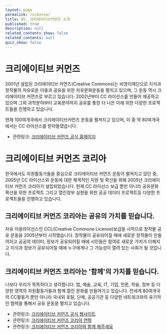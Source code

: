 ```yaml
---
layout: page
permalink: /cckorea/
title: 05. 크리에이티브커먼즈 소개
published: true
description: null
related_contents_show: false
related_contents: null
quiz_show: false
---
```




# 크리에이티브 커먼즈

2001년 설립된 크리에이티브 커먼즈(Creative Commons)는 비영리재단으로 지식과 창작물의 자유로운 이용과 공유을 위한 자유문화운동을 펼치고 있으며, 그 운동 역시 크리에이티브 커먼즈로 부르고 있습니다. 2002년부터 CC 라이선스를 만들어 제공하고 있으며 그외 과학분야부터 교육분야까지 공유를 통한 더 나은 미래 위한 다양한 프로젝트들을 진행하고 있습니다.

현재 100여개국에서 크리에이티브커먼즈 운동을 펼쳐지고 있으며, 이 중 약 80여개국에서는 CC 라이선스를 받아들였습니다.

- 관련링크: [크리에이티브 커먼즈 공식 홈페이지](https://creativecommons.org/about/downloads)

# 크리에이티브 커먼즈 코리아

한국에서도 자원활동가들을 중심으로 크리에이티브 커먼즈 운동이 펼쳐지고 있던 중, 2005년 CC 라이선스와 운동에 대한 체계적인 지원 및 확산을 위해 2005년 크리에이티브 커먼즈 코리아가 설립되었습니다. 현재 CC 라이선스 보급 뿐만 아니라 공유문화 확산을 위한 프로젝트 그리고 열린정부 실현을 위한 공공 데이터 프로젝트등 다양한 프로젝트들을 진행하고 있습니다.

## 크리에이티브 커먼즈 코리아는 공유의 가치를 믿습니다.

자유 이용라이선스인 CCL(Creative Commone License)보급을 시작으로 창작물 공유 운동을 2005년부터 시작했습니다. 창작물이 공유되어질 때에 새로운 창작물이 만들어지고 공공의 데이터, 정보가 공유되어질 때에 시민들은 참여로 새로운 가치가 더해지고 지식과 정보가 공유되어질 때에 누구에게나 그 가능성이 열려 있는 사회가 될 것입니다. 

## 크리에이티브 커먼즈 코리아는 '함께'의 가치를 믿습니다.

나보다 우리가 똑똑하다고 생각합니다. 법, 예술, 교육, IT, 기업, 언론, 학술, 정부 등 다양한 영역의 자원활동가들과 함께 열린 문화를 만들어가고 있습니다. 전세계 80여개국의 CC활동가 뿐만 아니라 국내외 포탈, 단체, 공공기관 등 다양한 네트워크와의 유기적인 협력을 통해서 공유 운동을 펼치고 있습니다.

- 관련링크: [크리에이티브 커먼즈 공식 웹사이트](http://cckorea.org/xe/main)
- 관련링크: [크리에이티브 커먼즈 코리아 연혁](http://www.cckorea.org/xe/?mid=history)
- 관련링크: [크리에이티브 커먼즈 코리아와 함께 해주세요](http://cckorea.org/xe/participate)
